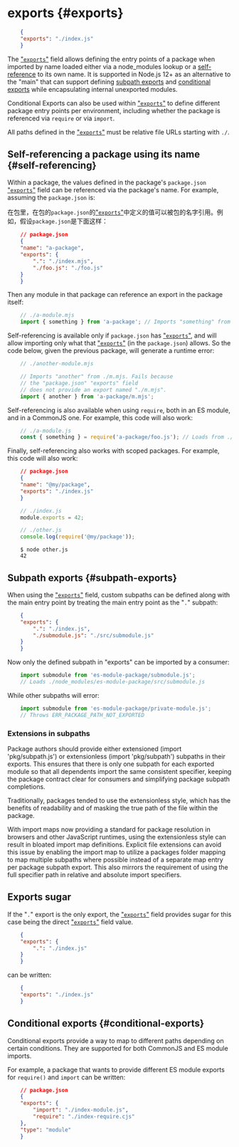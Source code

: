 # exports {#exports}

```json
    {
    "exports": "./index.js"
    } 
```

The ["`exports`"](#exports) field allows defining the entry points of a package when imported by name loaded either via a node_modules lookup or a [self-reference](#self-referencing) to its own name. It is supported in Node.js 12+ as an alternative to the "main" that can support defining [subpath exports](#subpath-exports) and [conditional exports](#conditional-exports) while encapsulating internal unexported modules.

Conditional Exports can also be used within ["`exports`"](#exports) to define different package entry points per environment, including whether the package is referenced via `require` or via `import`.

All paths defined in the ["`exports`"](#exports) must be relative file URLs starting with `./`.

## Self-referencing a package using its name {#self-referencing}

Within a package, the values defined in the package's `package.json` ["`exports`"](#exports) field can be referenced via the package's name. For example, assuming the `package.json` is:

在包里，在包的`package.json`的["`exports`"](#exports)中定义的值可以被包的名字引用。例如，假设`package.json`是下面这样：

```json
    // package.json
    {
    "name": "a-package",
    "exports": {
        ".": "./index.mjs",
        "./foo.js": "./foo.js"
    }
    } 
```

Then any module in that package can reference an export in the package itself:

```js
    // ./a-module.mjs
    import { something } from 'a-package'; // Imports "something" from ./index.mjs. 
```

Self-referencing is available only if `package.json` has ["`exports`"](#exports), and will allow importing only what that ["`exports`"](#exports) (in the `package.json`) allows. So the code below, given the previous package, will generate a runtime error:

```js
    // ./another-module.mjs

    // Imports "another" from ./m.mjs. Fails because
    // the "package.json" "exports" field
    // does not provide an export named "./m.mjs".
    import { another } from 'a-package/m.mjs'; 
```

Self-referencing is also available when using `require`, both in an ES module, and in a CommonJS one. For example, this code will also work:

```js
    // ./a-module.js
    const { something } = require('a-package/foo.js'); // Loads from ./foo.js.
```

Finally, self-referencing also works with scoped packages. For example, this code will also work:

```json
    // package.json
    {
    "name": "@my/package",
    "exports": "./index.js"
    } 
```

```js
    // ./index.js
    module.exports = 42; 
```

```js
    // ./other.js
    console.log(require('@my/package')); 
```

```shell
    $ node other.js
    42 
```

## Subpath exports {#subpath-exports}

When using the ["`exports`"](#exports) field, custom subpaths can be defined along with the main entry point by treating the main entry point as the "`.`" subpath:

```json
    {
    "exports": {
        ".": "./index.js",
        "./submodule.js": "./src/submodule.js"
    }
    } 
```

Now only the defined subpath in "exports" can be imported by a consumer:

```js
    import submodule from 'es-module-package/submodule.js';
    // Loads ./node_modules/es-module-package/src/submodule.js 
```

While other subpaths will error:

```js
    import submodule from 'es-module-package/private-module.js';
    // Throws ERR_PACKAGE_PATH_NOT_EXPORTED 
```

### Extensions in subpaths

Package authors should provide either extensioned (import 'pkg/subpath.js') or extensionless (import 'pkg/subpath') subpaths in their exports. This ensures that there is only one subpath for each exported module so that all dependents import the same consistent specifier, keeping the package contract clear for consumers and simplifying package subpath completions.

Traditionally, packages tended to use the extensionless style, which has the benefits of readability and of masking the true path of the file within the package.

With import maps now providing a standard for package resolution in browsers and other JavaScript runtimes, using the extensionless style can result in bloated import map definitions. Explicit file extensions can avoid this issue by enabling the import map to utilize a packages folder mapping to map multiple subpaths where possible instead of a separate map entry per package subpath export. This also mirrors the requirement of using the full specifier path in relative and absolute import specifiers.

## Exports sugar

If the "`.`" export is the only export, the ["`exports`"](#exports) field provides sugar for this case being the direct ["`exports`"](#exports) field value.

```json
    {
    "exports": {
        ".": "./index.js"
    }
    } 
```

can be written:

```json
    {
    "exports": "./index.js"
    }
```

## Conditional exports {#conditional-exports}

Conditional exports provide a way to map to different paths depending on certain conditions. They are supported for both CommonJS and ES module imports.

For example, a package that wants to provide different ES module exports for `require()` and `import` can be written:

```json
    // package.json
    {
    "exports": {
        "import": "./index-module.js",
        "require": "./index-require.cjs"
    },
    "type": "module"
    } 
```
